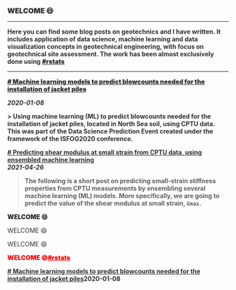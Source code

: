 <h2 style="color:#2F2F2F; font-size: 16px; font-weight: 900;">WELCOME 😄</h2>

<hr>

<p style="color:#2F2F2F;">Here you can find some blog posts on geotechnics and I have written. It includes application of data science, machine learning and data visualization concepts in geotechnical engineering, with focus on geotechnical site assessment. The work has been almost exclusively done using <a style="color:#2F2F2F; font-weight: 900;" href="https://www.r-project.org/" target="_blank">#rstats</a></p>

<hr>    
 
<p style="color:#2F2F2F; font-weight: bolder;"><a style="color:#2F2F2F;" href="https://erdirstats.github.io/isfog-2020-final.html" target="_blank"># Machine learning models to predict blowcounts needed for the installation of jacket piles</a></p>  
<p style="color:#2F2F2F; font-style: italic;">2020-01-08 </p> 
> Using machine learning (ML) to predict blowcounts needed for the installation of jacket piles, located in North Sea soil, using CPTU data. This was part of the Data Science Prediction Event created under the framework of the ISFOG2020 conference.  

<a style="color:#2F2F2F;" href="https://erdirstats.github.io/small-strain-stiffness-final-02.html" target="_blank"># Predicting shear modulus at small strain from CPTU data, using ensembled machine learning</a>  
<a style="color:#2F2F2F; font-style: italic;">2021-04-26</a>  
> The following is a short post on predicting small-strain stiffness properties from CPTU measurements by ensembling several machine learning (ML) models. More specifically, we are going to predict the value of the shear modulus at small strain, `Gmax`.

<p style="color:#2F2F2F; font-weight: bolder;">WELCOME 😄</p>
<p style="color:#2F2F2F; font-weight: normal;">WELCOME 😄</p>
<p style="color:#2F2F2F; font-weight: lighter;">WELCOME 😄</p>
<p style="color: red; font-weight: 900;">WELCOME 😄<a style="color: red;" href="https://www.r-project.org/" target="_blank">#rstats</a></p>


<body style="color:#2F2F2F; font-weight: bolder;"><a style="color:#2F2F2F;" href="https://erdirstats.github.io/isfog-2020-final.html" target="_blank"># Machine learning models to predict blowcounts needed for the installation of jacket piles</a><body style="color:#2F2F2F; font-style: italic; font-weight: normal;">2020-01-08 </body> </body>  

 
